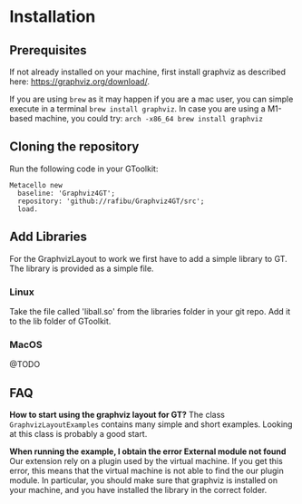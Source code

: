 # Installation #

##  Prerequisites ## 
If not already installed on your machine, first install graphviz as described here: https://graphviz.org/download/.

If you are using `brew` as it may happen if you are a mac user, you can simple execute in a terminal `brew install graphviz`. In case you are using a M1-based machine, you could try: `arch -x86_64 brew install graphviz`

## Cloning the repository ##
Run the following code in your GToolkit:

```Smalltalk
Metacello new
  baseline: 'Graphviz4GT';
  repository: 'github://rafibu/Graphviz4GT/src';
  load.
```

## Add Libraries ##
For the GraphvizLayout to work we first have to add a simple library to GT. The library is provided as a simple file.

### Linux ###
Take the file called 'liball.so' from the libraries folder in your git repo. Add it to the lib folder of GToolkit.

### MacOS ###
@TODO

## FAQ ##
**How to start using the graphviz layout for GT?** The class `GraphvizLayoutExamples` contains many simple and short examples. Looking at this class is probably a good start.

**When running the example, I obtain the error External module not found** Our extension rely on a plugin used by the virtual machine. If you get this error, this means that the virtual machine is not able to find the our plugin module. In particular, you should make sure that graphviz is installed on your machine, and you have installed the library in the correct folder.
